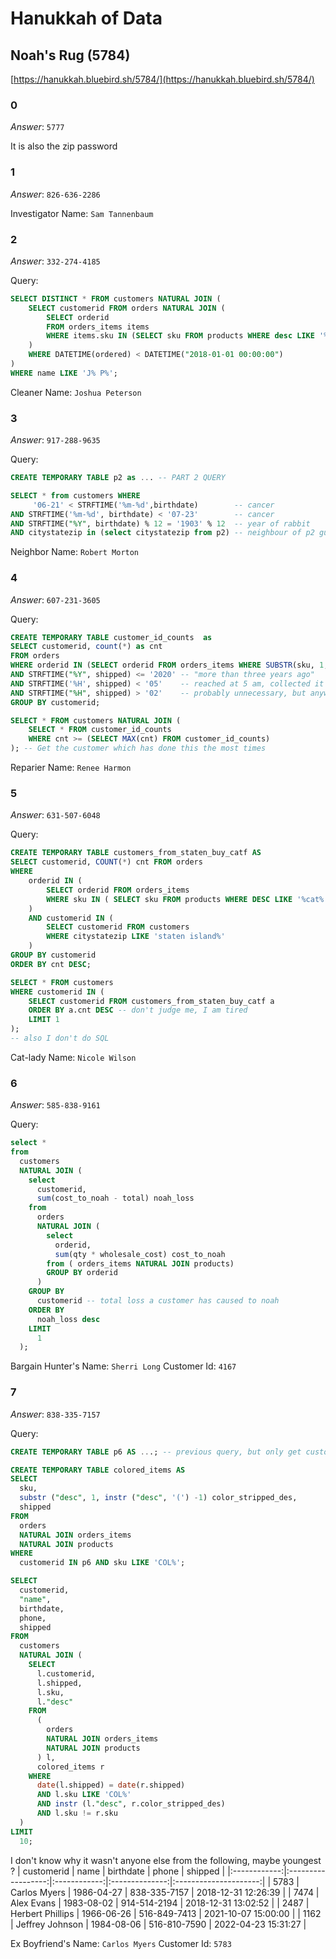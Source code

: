 #     Hanukkah of Data
## Noah's Rug (5784)
[https://hanukkah.bluebird.sh/5784/](https://hanukkah.bluebird.sh/5784/) 

### 0

*Answer*: `5777`

It is also the zip password


### 1

*Answer*: `826-636-2286`

Investigator Name: `Sam Tannenbaum`

### 2

*Answer*: `332-274-4185`

Query:
```SQL
SELECT DISTINCT * FROM customers NATURAL JOIN (
    SELECT customerid FROM orders NATURAL JOIN (
        SELECT orderid 
        FROM orders_items items 
        WHERE items.sku IN (SELECT sku FROM products WHERE desc LIKE '%cleaner%')
    ) 
    WHERE DATETIME(ordered) < DATETIME("2018-01-01 00:00:00")
) 
WHERE name LIKE 'J% P%';
```

Cleaner Name: `Joshua Peterson`

### 3
*Answer*: `917-288-9635`

Query:
```SQL
CREATE TEMPORARY TABLE p2 as ... -- PART 2 QUERY 

SELECT * from customers WHERE 
     '06-21' < STRFTIME('%m-%d',birthdate)        -- cancer
AND STRFTIME('%m-%d', birthdate) < '07-23'        -- cancer
AND STRFTIME("%Y", birthdate) % 12 = '1903' % 12  -- year of rabbit
AND citystatezip in (select citystatezip from p2) -- neighbour of p2 guy
```
Neighbor Name: `Robert Morton`

### 4
*Answer*: `607-231-3605`

Query:
```SQL
CREATE TEMPORARY TABLE customer_id_counts  as 
SELECT customerid, count(*) as cnt 
FROM orders 
WHERE orderid IN (SELECT orderid FROM orders_items WHERE SUBSTR(sku, 1,3 ) == 'BKY' )
AND STRFTIME("%Y", shipped) <= '2020' -- "more than three years ago"
AND STRFTIME('%H', shipped) < '05'    -- reached at 5 am, collected it earlier 
AND STRFTIME("%H", shipped) > '02'    -- probably unnecessary, but anyways, earliest morning is like from 3 am
GROUP BY customerid;

SELECT * FROM customers NATURAL JOIN (
    SELECT * FROM customer_id_counts
    WHERE cnt >= (SELECT MAX(cnt) FROM customer_id_counts)
); -- Get the customer which has done this the most times
```

Reparier Name: `Renee Harmon`

### 5
*Answer*: `631-507-6048`

Query:
```SQL
CREATE TEMPORARY TABLE customers_from_staten_buy_catf AS
SELECT customerid, COUNT(*) cnt FROM orders
WHERE
    orderid IN (
        SELECT orderid FROM orders_items
        WHERE sku IN ( SELECT sku FROM products WHERE DESC LIKE '%cat%')
    )
    AND customerid IN (
        SELECT customerid FROM customers
        WHERE citystatezip LIKE 'staten island%'
    )
GROUP BY customerid
ORDER BY cnt DESC;

SELECT * FROM customers
WHERE customerid IN (
    SELECT customerid FROM customers_from_staten_buy_catf a
    ORDER BY a.cnt DESC -- don't judge me, I am tired
    LIMIT 1
);
-- also I don't do SQL
```

Cat-lady Name: `Nicole Wilson`

### 6
*Answer*: `585-838-9161`

Query:
```SQL
select *
from
  customers
  NATURAL JOIN (
    select
      customerid,
      sum(cost_to_noah - total) noah_loss
    from
      orders
      NATURAL JOIN (
        select
          orderid,
          sum(qty * wholesale_cost) cost_to_noah
        from ( orders_items NATURAL JOIN products)
        GROUP BY orderid
      )
    GROUP BY
      customerid -- total loss a customer has caused to noah
    ORDER BY
      noah_loss desc
    LIMIT
      1
  );
```

Bargain Hunter's Name: `Sherri Long`
Customer Id: `4167`

### 7
*Answer*: `838-335-7157`

Query:
```SQL
CREATE TEMPORARY TABLE p6 AS ...; -- previous query, but only get customerid

CREATE TEMPORARY TABLE colored_items AS
SELECT
  sku,
  substr ("desc", 1, instr ("desc", '(') -1) color_stripped_des,
  shipped
FROM
  orders
  NATURAL JOIN orders_items
  NATURAL JOIN products
WHERE
  customerid IN p6 AND sku LIKE 'COL%';

SELECT
  customerid,
  "name",
  birthdate,
  phone,
  shipped
FROM
  customers
  NATURAL JOIN (
    SELECT
      l.customerid,
      l.shipped,
      l.sku,
      l."desc"
    FROM
      (
        orders
        NATURAL JOIN orders_items
        NATURAL JOIN products
      ) l,
      colored_items r
    WHERE
      date(l.shipped) = date(r.shipped)
      AND l.sku LIKE 'COL%'
      AND instr (l."desc", r.color_stripped_des)
      AND l.sku != r.sku
  )
LIMIT
  10;
```

I don't know why it wasn't anyone else from the following, 
maybe youngest ?
| customerid | name             | birthdate  | phone        | shipped             |
|:------------:|:------------------:|:------------:|:--------------:|:---------------------:|
| 5783       | Carlos Myers     | 1986-04-27 | 838-335-7157 | 2018-12-31 12:26:39 |
| 7474       | Alex Evans       | 1983-08-02 | 914-514-2194 | 2018-12-31 13:02:52 |
| 2487       | Herbert Phillips | 1966-06-26 | 516-849-7413 | 2021-10-07 15:00:00 |
| 1162       | Jeffrey Johnson  | 1984-08-06 | 516-810-7590 | 2022-04-23 15:31:27 |

Ex Boyfriend's Name: `Carlos Myers`
Customer Id: `5783`
